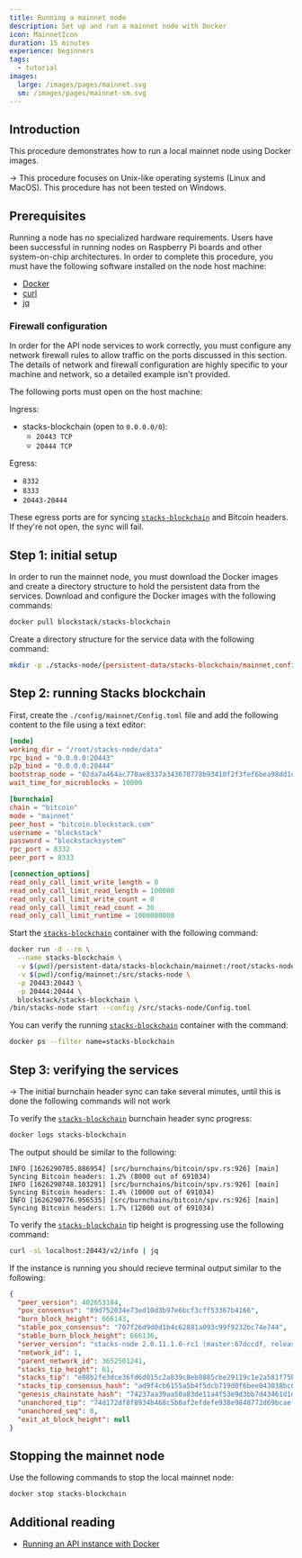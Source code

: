```yaml
---
title: Running a mainnet node
description: Set up and run a mainnet node with Docker
icon: MainnetIcon
duration: 15 minutes
experience: beginners
tags:
  - tutorial
images:
  large: /images/pages/mainnet.svg
  sm: /images/pages/mainnet-sm.svg
---
```


## Introduction

This procedure demonstrates how to run a local mainnet node using Docker images.

-> This procedure focuses on Unix-like operating systems (Linux and MacOS). This procedure has not been tested on Windows.

## Prerequisites

Running a node has no specialized hardware requirements. Users have been successful in running nodes on Raspberry Pi boards and other system-on-chip architectures. In order to complete this procedure, you must have the following software installed on the node host machine:

- [Docker](https://docs.docker.com/get-docker/)
- [curl](https://curl.se/download.html)
- [jq](https://stedolan.github.io/jq/download/)

### Firewall configuration

In order for the API node services to work correctly, you must configure any network firewall rules to allow traffic on the ports discussed in this section. The details of network and firewall configuration are highly specific to your machine and network, so a detailed example isn't provided.

The following ports must open on the host machine:

Ingress:

- stacks-blockchain (open to `0.0.0.0/0`):
  - `20443 TCP`
  - `20444 TCP`

Egress:

- `8332`
- `8333`
- `20443-20444`

These egress ports are for syncing [`stacks-blockchain`][] and Bitcoin headers. If they're not open, the sync will fail.

## Step 1: initial setup

In order to run the mainnet node, you must download the Docker images and create a directory structure to hold the persistent data from the services. Download and configure the Docker images with the following commands:

```sh
docker pull blockstack/stacks-blockchain
```

Create a directory structure for the service data with the following command:

```sh
mkdir -p ./stacks-node/{persistent-data/stacks-blockchain/mainnet,config/mainnet} && cd stacks-node
```

## Step 2: running Stacks blockchain

First, create the `./config/mainnet/Config.toml` file and add the following content to the file using a text editor:

```toml
[node]
working_dir = "/root/stacks-node/data"
rpc_bind = "0.0.0.0:20443"
p2p_bind = "0.0.0.0:20444"
bootstrap_node = "02da7a464ac770ae8337a343670778b93410f2f3fef6bea98dd1c3e9224459d36b@seed-0.mainnet.stacks.co:20444,02afeae522aab5f8c99a00ddf75fbcb4a641e052dd48836408d9cf437344b63516@seed-1.mainnet.stacks.co:20444,03652212ea76be0ed4cd83a25c06e57819993029a7b9999f7d63c36340b34a4e62@seed-2.mainnet.stacks.co:20444"
wait_time_for_microblocks = 10000

[burnchain]
chain = "bitcoin"
mode = "mainnet"
peer_host = "bitcoin.blockstack.com"
username = "blockstack"
password = "blockstacksystem"
rpc_port = 8332
peer_port = 8333

[connection_options]
read_only_call_limit_write_length = 0
read_only_call_limit_read_length = 100000
read_only_call_limit_write_count = 0
read_only_call_limit_read_count = 30
read_only_call_limit_runtime = 1000000000
```

Start the [`stacks-blockchain`][] container with the following command:

```sh
docker run -d --rm \
  --name stacks-blockchain \
  -v $(pwd)/persistent-data/stacks-blockchain/mainnet:/root/stacks-node/data \
  -v $(pwd)/config/mainnet:/src/stacks-node \
  -p 20443:20443 \
  -p 20444:20444 \
  blockstack/stacks-blockchain \
/bin/stacks-node start --config /src/stacks-node/Config.toml
```

You can verify the running [`stacks-blockchain`][] container with the command:

```sh
docker ps --filter name=stacks-blockchain
```

## Step 3: verifying the services

-> The initial burnchain header sync can take several minutes, until this is done the following commands will not work

To verify the [`stacks-blockchain`][] burnchain header sync progress:

```sh
docker logs stacks-blockchain
```

The output should be similar to the following:

```
INFO [1626290705.886954] [src/burnchains/bitcoin/spv.rs:926] [main] Syncing Bitcoin headers: 1.2% (8000 out of 691034)
INFO [1626290748.103291] [src/burnchains/bitcoin/spv.rs:926] [main] Syncing Bitcoin headers: 1.4% (10000 out of 691034)
INFO [1626290776.956535] [src/burnchains/bitcoin/spv.rs:926] [main] Syncing Bitcoin headers: 1.7% (12000 out of 691034)
```

To verify the [`stacks-blockchain`][] tip height is progressing use the following command:

```sh
curl -sL localhost:20443/v2/info | jq
```

If the instance is running you should recieve terminal output similar to the following:

```json
{
  "peer_version": 402653184,
  "pox_consensus": "89d752034e73ed10d3b97e6bcf3cff53367b4166",
  "burn_block_height": 666143,
  "stable_pox_consensus": "707f26d9d0d1b4c62881a093c99f9232bc74e744",
  "stable_burn_block_height": 666136,
  "server_version": "stacks-node 2.0.11.1.0-rc1 (master:67dccdf, release build, linux [x86_64])",
  "network_id": 1,
  "parent_network_id": 3652501241,
  "stacks_tip_height": 61,
  "stacks_tip": "e08b2fe3dce36fd6d015c2a839c8eb0885cbe29119c1e2a581f75bc5814bce6f",
  "stacks_tip_consensus_hash": "ad9f4cb6155a5b4f5dcb719d0f6bee043038bc63",
  "genesis_chainstate_hash": "74237aa39aa50a83de11a4f53e9d3bb7d43461d1de9873f402e5453ae60bc59b",
  "unanchored_tip": "74d172df8f8934b468c5b0af2efdefe938e9848772d69bcaeffcfe1d6c6ef041",
  "unanchored_seq": 0,
  "exit_at_block_height": null
}
```

## Stopping the mainnet node

Use the following commands to stop the local mainnet node:

```sh
docker stop stacks-blockchain
```

## Additional reading

- [Running an API instance with Docker][]

  [Running an API instance with Docker]: https://docs.hiro.so/get-started/running-api-node
  [`stacks-blockchain`]: https://github.com/blockstack/stacks-blockchain
